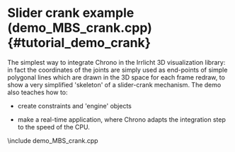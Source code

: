 Slider crank example (demo_MBS_crank.cpp)  {#tutorial_demo_crank}
==========================

The simplest way to integrate Chrono in the Irrlicht 3D visualization library: in fact the coordinates of the joints are simply used as end-points of simple polygonal lines which are drawn in the 3D space for each frame redraw, to show a very simplified 'skeleton' of a slider-crank mechanism. The demo also teaches how to:

- create constraints and 'engine' objects

- make a real-time application, where 
  Chrono adapts the integration step to the speed of the CPU. 


\include demo_MBS_crank.cpp

